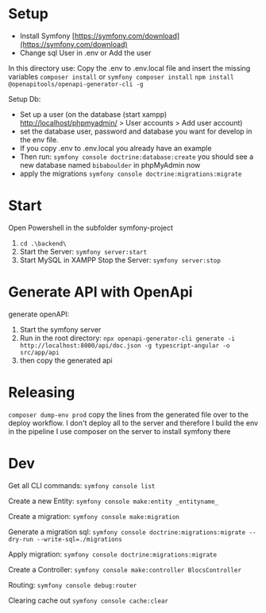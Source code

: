 # Setup
- Install Symfony [https://symfony.com/download](https://symfony.com/download)
- Change sql User in .env or Add the user

In this directory use:
Copy the .env to .env.local file and insert the missing variables
``composer install`` or ``symfony composer install``
``npm install @openapitools/openapi-generator-cli -g``

Setup Db:
- Set up a user (on the database (start xampp) [http://localhost/phpmyadmin/](http://localhost/phpmyadmin/) > User accounts > Add user account)  
- set the database user, password and database you want for develop in the env file.
- If you copy .env to .env.local you already have an example
- Then run: ``symfony console doctrine:database:create`` you should see a new database named ``bibaboulder`` in phpMyAdmin now  
- apply the migrations ``symfony console doctrine:migrations:migrate``

# Start
Open Powershell in the subfolder symfony-project
1. ``cd .\backend\``
2. Start the Server: ``symfony server:start``
3. Start MySQL in XAMPP
Stop the Server: ``symfony server:stop``

# Generate API with OpenApi
generate openAPI:
1. Start the symfony server
2. Run in the root directory: ``npx openapi-generator-cli generate -i http://localhost:8000/api/doc.json -g typescript-angular -o src/app/api``
3. then copy the generated api

# Releasing
``composer dump-env prod`` copy the lines from the generated file over to the deploy workflow. I don't deploy all to the server and therefore I build the env in the pipeline
I use composer on the server to install symfony there

# Dev
Get all CLI commands:
``symfony console list``

Create a new Entity:
``symfony console make:entity _entityname_``

Create a migration:
``symfony console make:migration``

Generate a migration sql:
``symfony console doctrine:migrations:migrate --dry-run --write-sql=./migrations``

Apply migration:
``symfony console doctrine:migrations:migrate``

Create a Controller:
``symfony console make:controller BlocsController``

Routing:
``symfony console debug:router``

Clearing cache out
``symfony console cache:clear``
